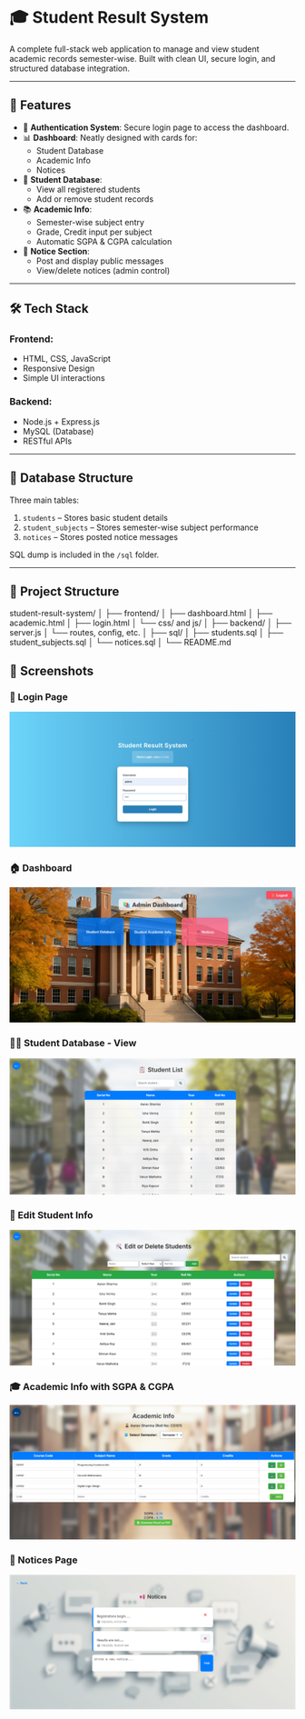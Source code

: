 # 🎓 Student Result System

A complete full-stack web application to manage and view student academic records semester-wise. Built with clean UI, secure login, and structured database integration.

---

## 🔧 Features

- 🔐 **Authentication System**: Secure login page to access the dashboard.
- 📊 **Dashboard**: Neatly designed with cards for:
  - Student Database
  - Academic Info
  - Notices
- 🧾 **Student Database**:
  - View all registered students
  - Add or remove student records
- 📚 **Academic Info**:
  - Semester-wise subject entry
  - Grade, Credit input per subject
  - Automatic SGPA & CGPA calculation
- 📢 **Notice Section**:
  - Post and display public messages
  - View/delete notices (admin control)

---

## 🛠️ Tech Stack

### Frontend:
- HTML, CSS, JavaScript
- Responsive Design
- Simple UI interactions

### Backend:
- Node.js + Express.js
- MySQL (Database)
- RESTful APIs

---

## 💾 Database Structure

Three main tables:
1. `students` – Stores basic student details
2. `student_subjects` – Stores semester-wise subject performance
3. `notices` – Stores posted notice messages

SQL dump is included in the `/sql` folder.

---

## 📁 Project Structure

student-result-system/
│
├── frontend/
│ ├── dashboard.html
│ ├── academic.html
│ ├── login.html
│ └── css/ and js/
│
├── backend/
│ ├── server.js
│ └── routes, config, etc.
│
├── sql/
│ ├── students.sql
│ ├── student_subjects.sql
│ └── notices.sql
│
└── README.md

## 📸 Screenshots

### 🔐 Login Page
![Login Page](screenshots/login.png)

### 🏠 Dashboard
![Dashboard](screenshots/dashboard.png)

### 🧑‍🎓 Student Database - View
![Student Database - View](screenshots/view-students.png)

### 📝 Edit Student Info
![Edit Student](screenshots/edit-student.png)

### 🎓 Academic Info with SGPA & CGPA
![Academic Info](screenshots/academic-info.png)

### 📢 Notices Page
![Notices](screenshots/notices.png)

